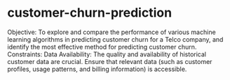 # customer-churn-prediction

Objective:
To explore and compare the performance of various machine learning algorithms in predicting customer churn for a Telco company, and identify the most effective method for predicting customer churn.
Constraints:
Data Availability: The quality and availability of historical customer data are crucial. Ensure that relevant data (such as customer profiles, usage patterns, and billing information) is accessible.
